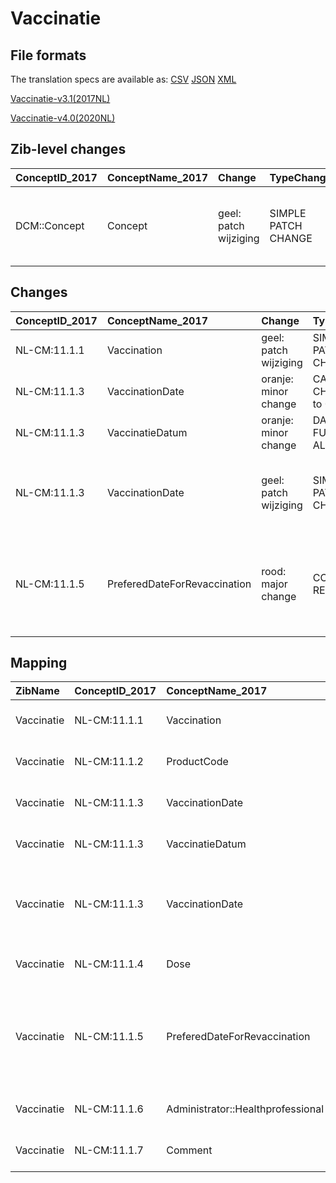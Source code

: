 # Vaccinatie
## File formats

The translation specs are available as: 
[CSV](../csv/Vaccinatie.csv) [JSON](../json/Vaccinatie.json) [XML](../xml/Vaccinatie.xml)



[Vaccinatie-v3.1(2017NL)](https://zibs.nl/wiki/Vaccinatie-v3.1(2017NL))

[Vaccinatie-v4.0(2020NL)](https://zibs.nl/wiki/Vaccinatie-v4.0(2020NL))







## Zib-level changes

| ConceptID_2017   | ConceptName_2017   | Change                | TypeChange          | Omschrijving                                          |
|:-----------------|:-------------------|:----------------------|:--------------------|:------------------------------------------------------|
| DCM::Concept     | Concept            | geel: patch wijziging | SIMPLE PATCH CHANGE | Tekst definitie aangepast voor ingeplande vaccinaties |

## Changes

| ConceptID_2017   | ConceptName_2017             | Change                | TypeChange                      | Impact_heen   | TRANSLATIE_spec_heen                                      | Impact_terug   | TRANSLATIE_spec_terug                                              | Omschrijving                                                                                                                                                            |
|:-----------------|:-----------------------------|:----------------------|:--------------------------------|:--------------|:----------------------------------------------------------|:---------------|:-------------------------------------------------------------------|:------------------------------------------------------------------------------------------------------------------------------------------------------------------------|
| NL-CM:11.1.1     | Vaccination                  | geel: patch wijziging | SIMPLE PATCH CHANGE             | Low           |                                                           | Low            |                                                                    | Tekst definitie aangepast voor vaccinatie datum in toekomst                                                                                                             |
| NL-CM:11.1.3     | VaccinationDate              | oranje: minor change  | CARDINALITY CHANGES (1 to 0..1) | Low           |                                                           | High           | ALS [aantal<>1] DAN [doe iets] ANDERS source -> target             | Kardinaliteit van VaccinatieDatum is gewijzigd naar 0..1.                                                                                                               |
| NL-CM:11.1.3     | VaccinatieDatum              | oranje: minor change  | DATETIME IN FUTURE ALLOWED      | Low           |                                                           | Medium         | IF [datetime]> TODAY> remove check for dates in future on 2017 zib | datum in toekomst nu toegestaan                                                                                                                                         |
| NL-CM:11.1.3     | VaccinationDate              | geel: patch wijziging | SIMPLE PATCH CHANGE             | Low           |                                                           | Low            |                                                                    | Tekst definitie aangepast voor datum in toekomst zodat deze gebruikt kan worden voor een clinical reminder (vaccinatie over y maanden maar niet eerder dan x maanden).  |
| NL-CM:11.1.5     | PreferedDateForRevaccination | rood: major change    | CONCEPT REMOVED                 | High          | IF source <> [blank] THEN source -> target=[non-zib item] | Low            | niet mogelijk                                                      | Om een clinical reminder (vaccinatie over y maanden maar niet eerder dan x maanden) moet VaccinatieDatum worden gebruikt.  ‘GewensteDatumHervacciniatie’ is verwijderd. |

## Mapping

| ZibName    | ConceptID_2017   | ConceptName_2017                  | Codelists_2017   | Change                  | ConceptID_2020   | ConceptName_2020                  | Codelists_2020   | Bits            | Omschrijving                                                                                                                                                            | TypeChange                      | Impact_heen   | TRANSLATIE_spec_heen                                      | Impact_terug   | TRANSLATIE_spec_terug                                              |
|:-----------|:-----------------|:----------------------------------|:-----------------|:------------------------|:-----------------|:----------------------------------|:-----------------|:----------------|:------------------------------------------------------------------------------------------------------------------------------------------------------------------------|:--------------------------------|:--------------|:----------------------------------------------------------|:---------------|:-------------------------------------------------------------------|
| Vaccinatie | NL-CM:11.1.1     | Vaccination                       |                  | geel: patch wijziging   | NL-CM:11.1.1     | Vaccination                       |                  | ZIB-821         | Tekst definitie aangepast voor vaccinatie datum in toekomst                                                                                                             | SIMPLE PATCH CHANGE             | Low           |                                                           | Low            |                                                                    |
| Vaccinatie | NL-CM:11.1.2     | ProductCode                       |                  | groen: geen wijzigingen | NL-CM:11.1.2     | ProductCode                       |                  |                 |                                                                                                                                                                         |                                 |               |                                                           |                |                                                                    |
| Vaccinatie | NL-CM:11.1.3     | VaccinationDate                   |                  | oranje: minor change    | NL-CM:11.1.3     | VaccinationDate                   |                  | ZIB-685;ZIB-664 | Kardinaliteit van VaccinatieDatum is gewijzigd naar 0..1.                                                                                                               | CARDINALITY CHANGES (1 to 0..1) | Low           |                                                           | High           | ALS [aantal<>1] DAN [doe iets] ANDERS source -> target             |
| Vaccinatie | NL-CM:11.1.3     | VaccinatieDatum                   |                  | oranje: minor change    | NL-CM:11.1.3     | VaccinatieDatum                   |                  | ZIB-821         | datum in toekomst nu toegestaan                                                                                                                                         | DATETIME IN FUTURE ALLOWED      | Low           |                                                           | Medium         | IF [datetime]> TODAY> remove check for dates in future on 2017 zib |
| Vaccinatie | NL-CM:11.1.3     | VaccinationDate                   |                  | geel: patch wijziging   | NL-CM:11.1.3     | VaccinationDate                   |                  | ZIB-821         | Tekst definitie aangepast voor datum in toekomst zodat deze gebruikt kan worden voor een clinical reminder (vaccinatie over y maanden maar niet eerder dan x maanden).  | SIMPLE PATCH CHANGE             | Low           |                                                           | Low            |                                                                    |
| Vaccinatie | NL-CM:11.1.4     | Dose                              |                  | groen: geen wijzigingen | NL-CM:11.1.4     | Dose                              |                  |                 |                                                                                                                                                                         |                                 |               |                                                           |                |                                                                    |
| Vaccinatie | NL-CM:11.1.5     | PreferedDateForRevaccination      |                  | rood: major change      | NL-CM:11.1.5     | **concept verwijderd in 2020**    |                  | ZIB-821         | Om een clinical reminder (vaccinatie over y maanden maar niet eerder dan x maanden) moet VaccinatieDatum worden gebruikt.  ‘GewensteDatumHervacciniatie’ is verwijderd. | CONCEPT REMOVED                 | High          | IF source <> [blank] THEN source -> target=[non-zib item] | Low            | niet mogelijk                                                      |
| Vaccinatie | NL-CM:11.1.6     | Administrator::Healthprofessional |                  | groen: geen wijzigingen | NL-CM:11.1.6     | Administrator::Healthprofessional |                  |                 |                                                                                                                                                                         |                                 |               |                                                           |                |                                                                    |
| Vaccinatie | NL-CM:11.1.7     | Comment                           |                  | groen: geen wijzigingen | NL-CM:11.1.7     | Comment                           |                  |                 |                                                                                                                                                                         |                                 |               |                                                           |                |                                                                    |

